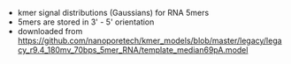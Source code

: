 - kmer signal distributions (Gaussians) for RNA 5mers
- 5mers are stored in 3' - 5' orientation
- downloaded from https://github.com/nanoporetech/kmer_models/blob/master/legacy/legacy_r9.4_180mv_70bps_5mer_RNA/template_median69pA.model
